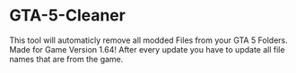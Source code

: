 # GTA-5-Cleaner
This tool will automaticly remove all modded Files from your GTA 5 Folders. 
Made for Game Version 1.64! After every update you have to update all file names that are from the game. 
